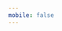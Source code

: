 ```yaml
---
mobile: false
---
```



<!-- <code src='./demo/dymic.tsx'></code> -->

<!-- <code src='./demo/defaultChange.tsx'></code> -->

<!-- <code src='./test/bigJson.tsx'></code> -->


<code src='./test/bind.tsx'></code>